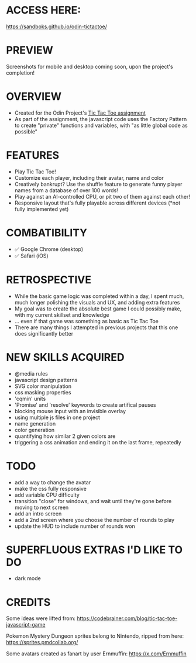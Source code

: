# ACCESS HERE:
https://sandboks.github.io/odin-tictactoe/

# PREVIEW
Screenshots for mobile and desktop coming soon, upon the project's completion!

# OVERVIEW
- Created for the Odin Project's [Tic Tac Toe assignment](https://www.theodinproject.com/lessons/node-path-javascript-tic-tac-toe)
- As part of the assignment, the javascript code uses the Factory Pattern to create "private" functions and variables, with "as little global code as possible"

# FEATURES
- Play Tic Tac Toe!
- Customize each player, including their avatar, name and color
- Creatively bankrupt? Use the shuffle feature to generate funny player names from a database of over 100 words!
- Play against an AI-controlled CPU, or pit two of them against each other!
- Responsive layout that's fully playable across different devices (*not fully implemented yet)

# COMBATIBILITY
- ✅ Google Chrome (desktop)
- ✅ Safari (iOS)

# RETROSPECTIVE
- While the basic game logic was completed within a day, I spent much, much longer polishing the visuals and UX, and adding extra features
- My goal was to create the absolute best game I could possibly make, with my current skillset and knowledge
- ... even if that game was something as basic as Tic Tac Toe
- There are many things I attempted in previous projects that this one does significantly better

# NEW SKILLS ACQUIRED
- @media rules
- javascript design patterns
- SVG color manipulation
- css masking properties
- 'cqmin' units
- 'Promise' and 'resolve' keywords to create artifical pauses
- blocking mouse input with an invisible overlay
- using multiple js files in one project
- name generation
- color generation
- quantifying how similar 2 given colors are
- triggering a css animation and ending it on the last frame, repeatedly

# TODO
- add a way to change the avatar
- make the css fully responsive
- add variable CPU difficulty
- transition "close" for windows, and wait until they're gone before moving to next screen
- add an intro screen
- add a 2nd screen where you choose the number of rounds to play
- update the HUD to include number of rounds won

# SUPERFLUOUS EXTRAS I'D LIKE TO DO
- dark mode

# CREDITS
Some ideas were lifted from:
https://codebrainer.com/blog/tic-tac-toe-javascript-game

Pokemon Mystery Dungeon sprites belong to Nintendo, ripped from here:
https://sprites.pmdcollab.org/

Some avatars created as fanart by user Ernmuffin:
https://x.com/Ernmuffin